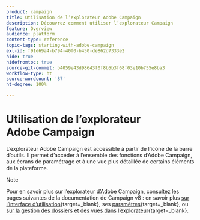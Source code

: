 ```yaml
---
product: campaign
title: Utilisation de l’explorateur Adobe Campaign
description: Découvrez comment utiliser l’explorateur Campaign
feature: Overview
audience: platform
content-type: reference
topic-tags: starting-with-adobe-campaign
exl-id: f91d69a4-b794-40f0-b450-de862d7333e2
hide: true
hidefromtoc: true
source-git-commit: b4059e43d98643f0f8b5b3f68f03e10b755e8ba3
workflow-type: ht
source-wordcount: '87'
ht-degree: 100%

---
```


# Utilisation de l’explorateur Adobe Campaign


L’explorateur Adobe Campaign est accessible à partir de l’icône de la barre d’outils. Il permet d’accéder à l’ensemble des fonctions d’Adobe Campaign, aux écrans de paramétrage et à une vue plus détaillée de certains éléments de la plateforme.

>[!NOTE]
>
>Pour en savoir plus sur l’explorateur d’Adobe Campaign, consultez les pages suivantes de la documentation de Campaign v8 : en savoir plus [sur l’interface d’utilisation](https://experienceleague.adobe.com/fr/docs/campaign/campaign-v8/new/campaign-ui#ac-explorer-ui){target=_blank}, ses [paramètres](https://experienceleague.adobe.com/fr/docs/campaign/campaign-v8/config/configuration/ui-settings){target=_blank}, ou [sur la gestion des dossiers et des vues dans l’explorateur](https://experienceleague.adobe.com/fr/docs/campaign/campaign-v8/config/configuration/folders-and-views){target=_blank}.


<!--
The **[!UICONTROL Explorer]** workspace is divided into three zones:

![](assets/s_ncs_user_navigation.png)

**1 - Tree**: you can personalize the content of the tree (add, move, or delete nodes). This procedure is intended for expert users only. For more on this, refer to  [this section](#about-navigation-hierarchy).).

**2 - List**: you can filter this list, run searches, add information, or sort data. [Learn more](adobe-campaign-ui-lists.md).

**3 - Details**: you can display the details of the selected element. The icon in the upper right-hand section lets you display this information in full-screen format.

## Folders and navigation tree{#about-navigation-hierarchy}

The navigation tree works like a file browser (e.g. Windows Explorer). Folders may contain sub-folders. Selecting a node displays the view corresponding to the node.

The view displayed is a list associated with a schema and an input form to edit the selected line.

![](assets/d_ncs_integration_navigation.png)

To add a new folder to the tree, right-click the folder in the branch where you wish to insert a folder, and select **[!UICONTROL Add new folder]** . In the shortcut menu, select the type of file to be created.

![](assets/d_ncs_integration_navigation_create.png)

Learn how to configure Campaign navigation tree [in this section](../../configuration/using/configuration.md).

Learn how to set permissions on folders [in this section](access-management-folders.md).

## Folder configuration best practices

* **Use built-in folders**

  Using the built-in folders makes it easier for people not involved in the project to use, maintain and troubleshoot the application. You should not create custom folder structures for recipients, lists, deliveries, etc., but use the standard folders such as Administration, Profiles & Targets, Campaign management.

* **Create sub-folders**

  Place technical workflows under the standard folder: Administration / Production / Technical Workflows, and create subdirectories per workflow type.
  
* **Set a naming convention**

  For example you can name the workflows in alphabetical order, so that they appear sorted in the order of execution.
  
  For example:
  
  * A1 – import recipients, starts at 10:00;
  * A2 – import tickets, starts at 11:00.

* **Create templates for users to start with**

  Create delivery templates, workflow templates, campaign templates specific to users. This structure can save time and make sure that the right delivery mapping and typologies are used for each user.

## Screen resolution {#screen-resolution}

For optimal navigation and usability, Adobe recommends using a minimum screen resolution of 1600x900 pixels.

>[!CAUTION]
>
>Resolutions under 1600x900 pixels are not supported by Adobe Campaign.

In the **[!UICONTROL Explorer]** workspace, if some parts of the **[!UICONTROL Details]** zone appear to be truncated, expand it using the arrow on top of the zone or click the **[!UICONTROL Enlarge]** button.

![](assets/s_ncs_user_resolution.png)

## Browse and customize lists {#browsing-lists}

Learn how to browse, manage and customize lists [in this section](adobe-campaign-ui-lists.md).
-->
